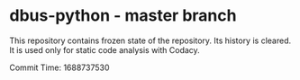# dbus-python - master branch

This repository contains frozen state of the repository.
Its history is cleared. It is used only for static code
analysis with Codacy.

Commit Time: 1688737530
